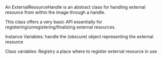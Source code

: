 An ExternalResourceHandle is an abstract class for handling external resource from within the image through a handle.

This class offers a very basic API essentially for registering/unregistering/finalizing external resources.

Instance Variables:
	handle		<Object> the (obscure) object representing the external resource

Class variables:
	Registry	<WeakRegistry> a place where to register external resource in use